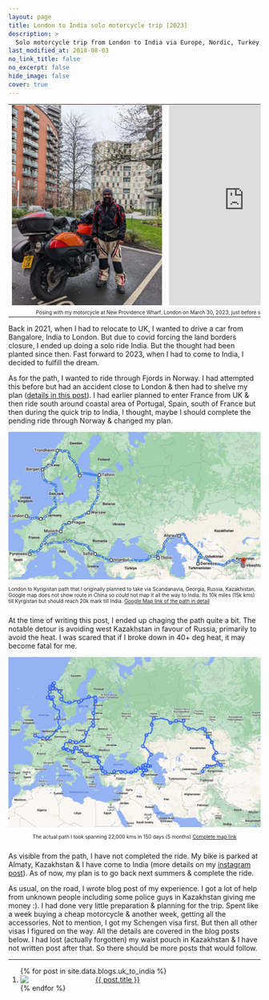 ```yaml
---
layout: page
title: London to India solo motorcycle trip [2023]
description: >
  Solo motorcycle trip from London to India via Europe, Nordic, Turkey, Georgia, Russia, Kazakhstan, Tajikistan, Kyrgyzstan, China & Nepal. At the time of writing the post, I have covered 22,000 kms in around 5 months (150 days).
last_modified_at: 2018-08-03
no_link_title: false
no_excerpt: false
hide_image: false
cover: true
---
```


<table>
  <tr>
    <td style="width:50%"> <img style="min-height: 400px; min-width:300px" src="/images/europe-india-with-bike.jpeg"/></td>
    <td style="width:50%; text-align:center"><iframe style="min-height: 400px; height:100%; background-color: transparent;" src="https://youtube.com/embed/8DImciozYtE" frameborder="0" allow="accelerometer; autoplay; clipboard-write; encrypted-media; gyroscope; picture-in-picture"></iframe> </td>
  </tr>
  <tr>
    <td colspan="2"  style="width:100%; text-align:center; font-size: x-small">Posing with my motorcycle at New Providence Wharf, London on March 30, 2023, just before starting the ride</td>
  </tr>
</table>

Back in 2021, when I had to relocate to UK, I wanted to drive a car from Bangalore, India to London. But due to covid forcing the land borders closure, I ended up doing a solo ride India. But the thought had been planted since then. Fast forward to 2023, when I had to come to India, I decided to fulfill the dream.

As for the path, I wanted to ride through Fjords in Norway. I had attempted this before but had an accident close to London & then had to shelve my plan ([details in this post](https://pocha.substack.com/p/uk-ireland-motorbike-trip-part-2)). I had earlier planned to enter France from UK & then ride south around coastal area of Portugal, Spain, south of France but then during the quick trip to India, I thought, maybe I should complete the pending ride through Norway & changed my plan.

<img src="/images/europe-asia-plan.png" style="margin-bottom: 0" /> 
<p style="font-size: x-small;padding-bottom: 1em">London to Kyrigistan path that I originally planned to take via Scandanavia, Georgia, Russia, Kazakhistan. Google map does not show route in China so could not map it all the way to India. Its 10k miles (15k kms) till Kyrgistan but should reach 20k mark till India. <a href="https://www.google.com/maps/dir/London,+United+Kingdom/Leuven,+Belgium/Bergen,+Norway/Trondheim,+Norway/Stockholm,+Sweden/Tallinn,+Estonia/Warsaw,+Poland/Prague,+Czechia/Munich,+Germany/Pyrenees/Sofia,+Bulgaria/%C4%B0stanbul,+T%C3%BCrkiye/Tbilisi,+Georgia/Atyrau,+Kazakhstan/Derweze,+Turkmenistan/Irkeshtam,+Kyrgyzstan/@50.1277864,16.6776109,5.6z/data=!4m97!4m96!1m5!1m1!1s0x47d8a00baf21de75:0x52963a5addd52a99!2m2!1d-0.1275862!2d51.5072178!1m5!1m1!1s0x47c160d05ebbdf85:0x40099ab2f4d5690!2m2!1d4.7137645!2d50.8822871!1m5!1m1!1s0x46390d4966767d77:0x9e42a03eb4de0a08!2m2!1d5.3220544!2d60.3912628!1m5!1m1!1s0x466d319747037e53:0xbf7c8288f3cf3d4!2m2!1d10.3950528!2d63.4305149!1m5!1m1!1s0x465f763119640bcb:0xa80d27d3679d7766!2m2!1d18.0685808!2d59.3293235!1m5!1m1!1s0x46929499df5616bf:0x400b36d18fc6270!2m2!1d24.7535747!2d59.4369608!1m5!1m1!1s0x471ecc669a869f01:0x72f0be2a88ead3fc!2m2!1d21.0122287!2d52.2296756!1m5!1m1!1s0x470b939c0970798b:0x400af0f66164090!2m2!1d14.4378005!2d50.0755381!1m5!1m1!1s0x479e75f9a38c5fd9:0x10cb84a7db1987d!2m2!1d11.5819805!2d48.1351253!1m5!1m1!1s0x12a8a48b202023d5:0x1711d86785a522d6!2m2!1d1.0011899!2d42.6681804!1m5!1m1!1s0x40aa8682cb317bf5:0x400a01269bf5e60!2m2!1d23.3218675!2d42.6977082!1m5!1m1!1s0x14cab6515a60157b:0x22ac9af4915a1de8!2m2!1d28.7664408!2d41.1634302!1m5!1m1!1s0x40440cd7e64f626b:0x61d084ede2576ea3!2m2!1d44.8015168!2d41.6938026!1m5!1m1!1s0x41a3ea26f5b2dd0d:0x3e4a125c0e268d2d!2m2!1d51.9238373!2d47.0944959!1m5!1m1!1s0x3f62b4f7b4d79731:0x1b7a8833c89ceca!2m2!1d58.4169385!2d40.1739571!1m5!1m1!1s0x3895bcb939b6b20d:0x4cdabe973796a287!2m2!1d73.8985042!2d39.6783413" target="_blank">Google Map link of the path in detail</a></p>

At the time of writing this post, I ended up chaging the path quite a bit. The notable detour is avoiding west Kazakhstan in favour of Russia, primarily to avoid the heat. I was scared that if I broke down in 40+ deg heat, it may become fatal for me.

<img src="/images/london-india-actual-path.png" style="margin-bottom: 0" />
<p style="font-size: x-small;padding-bottom: 1em; text-align:center">The actual path I took spanning 22,000 kms in 150 days (5 months) <a href="https://www.google.com/maps/d/u/1/edit?mid=1-k3z-DldosdzkuayqEkLbTK5lWG4-Tw&ll=43.03320326285542%2C34.30586065368651&z=4" target="_blank">Complete map link</a></p>

As visible from the path, I have not completed the ride. My bike is parked at Almaty, Kazakhstan & I have come to India (more details on my [instagram post](https://www.instagram.com/p/CwvgMOjK0z1/)). As of now, my plan is to go back next summers & complete the ride.

As usual, on the road, I wrote blog post of my experience. I got a lot of help from unknown people including some police guys in Kazakhstan giving me money :). I had done very little preparation & planning for the trip. Spent like a week buying a cheap motorcycle & another week, getting all the accessories. Not to mention, I got my Schengen visa first. But then all other visas I figured on the way. All the details are covered in the blog posts below. I had lost (actually forgotten) my waist pouch in Kazakhstan & I have not written post after that. So there should be more posts that would follow.

<hr/>

<ol class="related-posts">
{% for post in site.data.blogs.uk_to_india %}
  <li class="h4">
    <a href="{{ post.url }}" class="flip-title" target="_blank" style="position:relative">
      <img align="left" style="width: 10em;" src="{{ post.pic }}"/>
      <span style="text-align:left; margin-left: 10px; -webkit-box-decoration-break: clone; ">{{ post.title }}</span>
      <div style="clear:both"></div>
    </a>
  </li>
{% endfor %}
</ol>
